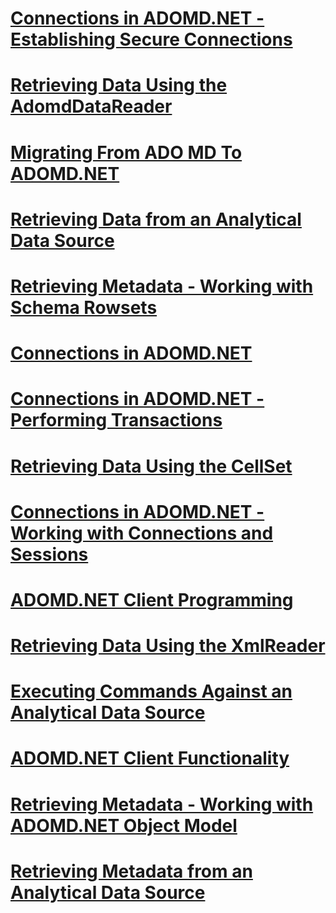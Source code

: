 # [Connections in ADOMD.NET - Establishing Secure Connections](connections-in-adomd-net-establishing-secure-connections.md)
# [Retrieving Data Using the AdomdDataReader](retrieving-data-using-the-adomddatareader.md)
# [Migrating From ADO MD To ADOMD.NET](migrating-from-ado-md-to-adomd-net.md)
# [Retrieving Data from an Analytical Data Source](retrieving-data-from-an-analytical-data-source.md)
# [Retrieving Metadata - Working with Schema Rowsets](retrieving-metadata-working-with-schema-rowsets.md)
# [Connections in ADOMD.NET](connections-in-adomd-net.md)
# [Connections in ADOMD.NET - Performing Transactions](connections-in-adomd-net-performing-transactions.md)
# [Retrieving Data Using the CellSet](retrieving-data-using-the-cellset.md)
# [Connections in ADOMD.NET - Working with Connections and Sessions](connections-in-adomd-net-working-with-connections-and-sessions.md)
# [ADOMD.NET Client Programming](adomd-net-client-programming.md)
# [Retrieving Data Using the XmlReader](retrieving-data-using-the-xmlreader.md)
# [Executing Commands Against an Analytical Data Source](executing-commands-against-an-analytical-data-source.md)
# [ADOMD.NET Client Functionality](adomd-net-client-functionality.md)
# [Retrieving Metadata - Working with ADOMD.NET Object Model](retrieving-metadata-working-with-adomd-net-object-model.md)
# [Retrieving Metadata from an Analytical Data Source](retrieving-metadata-from-an-analytical-data-source.md)
